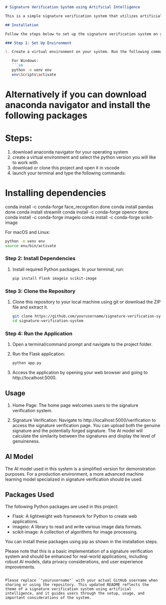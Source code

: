 

```markdown
# Signature Verification System using Artificial Intelligence

This is a simple signature verification system that utilizes artificial intelligence techniques to verify the authenticity of signatures. The system allows users to upload both a genuine signature and a potentially forged signature. The AI model then calculates the similarity between the two signatures and determines the genuineness of the provided signatures.

## Installation

Follow the steps below to set up the signature verification system on your local machine:

### Step 1: Set Up Environment

1. Create a virtual environment on your system. Run the following commands in your terminal:

   For Windows:
   ```sh
   python -m venv env
   env\Scripts\activate
   ```
# Alternatively if you can download anaconda navigator and install the following packages
# Steps:
1. download anaconda navigator for your operating system
2. create a virtual environment and select the python version you will like to work with
3. download or clone this project and open it in vscode 
4. launch your terminal and type the following commands:
# Installing dependencies

conda install -c conda-forge face_recognition done
conda install pandas done
conda install streamlit
conda install -c conda-forge opencv done
conda install -c conda-forge imageio
conda install -c conda-forge scikit-image




   For macOS and Linux:
   ```sh
   python -m venv env
   source env/bin/activate
   ```

### Step 2: Install Dependencies

1. Install required Python packages. In your terminal, run:
   ```sh
   pip install Flask imageio scikit-image
   ```

### Step 3: Clone the Repository

1. Clone this repository to your local machine using git or download the ZIP file and extract it.
   ```sh
   git clone https://github.com/yourusername/signature-verification-system.git
   cd signature-verification-system
   ```

### Step 4: Run the Application

1. Open a terminal/command prompt and navigate to the project folder.

2. Run the Flask application:
   ```sh
   python app.py
   ```

3. Access the application by opening your web browser and going to http://localhost:5000.

## Usage

1. Home Page: The home page welcomes users to the signature verification system.

2. Signature Verification: Navigate to http://localhost:5000/verification to access the signature verification page. You can upload both the genuine signature and the potentially forged signature. The AI model will calculate the similarity between the signatures and display the level of genuineness.

## AI Model

The AI model used in this system is a simplified version for demonstration purposes. For a production environment, a more advanced machine learning model specialized in signature verification should be used.

## Packages Used

The following Python packages are used in this project:

- Flask: A lightweight web framework for Python to create web applications.
- imageio: A library to read and write various image data formats.
- scikit-image: A collection of algorithms for image processing.

You can install these packages using pip as shown in the installation steps.

Please note that this is a basic implementation of a signature verification system and should be enhanced for real-world applications, including robust AI models, data privacy considerations, and user experience improvements.
```

Please replace `"yourusername"` with your actual GitHub username when sharing or using the repository. This updated README reflects the theme of a signature verification system using artificial intelligence, and it guides users through the setup, usage, and important considerations of the system.